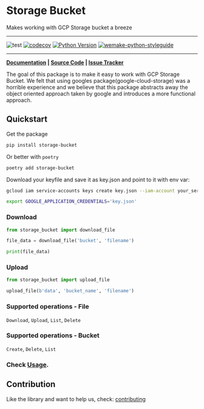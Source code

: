 # Storage Bucket

Makes working with GCP Storage bucket a breeze

___
![test](https://github.com/thomasborgen/storage-bucket/workflows/test/badge.svg)
[![codecov](https://codecov.io/gh/thomasborgen/storage-bucket/branch/master/graph/badge.svg)](https://codecov.io/gh/thomasborgen/storage-bucket)
[![Python Version](https://img.shields.io/pypi/pyversions/storage-bucket.svg)](https://pypi.org/project/storage-bucket/)
[![wemake-python-styleguide](https://img.shields.io/badge/style-wemake-000000.svg)](https://github.com/wemake-services/wemake-python-styleguide)
___

**[Documentation](https://thomasborgen.github.io/storage-bucket/) |
[Source Code](https://github.com/thomasborgen/storage-bucket) |
[Issue Tracker](https://github.com/thomasborgen/storage-bucket/issues)**

The goal of this package is to make it easy to work with GCP Storage Bucket. We felt that using googles package(google-cloud-storage) was a horrible experience and we believe that this package abstracts away the object oriented approach taken by google and introduces a more functional approach.

## Quickstart

Get the package
```sh
pip install storage-bucket
```

Or better with `poetry`
```sh
poetry add storage-bucket
```

Download your keyfile and save it as key.json and point to it with env var:

```sh
gcloud iam service-accounts keys create key.json --iam-account your_service_account@your_project.iam.gserviceaccount.com
```

```sh
export GOOGLE_APPLICATION_CREDENTIALS='key.json'
```


### Download
```python
from storage_bucket import download_file

file_data = download_file('bucket', 'filename')

print(file_data)
```

### Upload
```python
from storage_bucket import upload_file

upload_file(b'data', 'bucket_name', 'filename')
```

### Supported operations - File

`Download`, `Upload`, `List`, `Delete`

### Supported operations - Bucket

`Create`, `Delete`, `List`

### Check [Usage](https://thomasborgen.github.io/storage-bucket/usage).

## Contribution

Like the library and want to help us, check: [contributing](https://thomasborgen.github.io/storage-bucket/contrib/contributing/)
